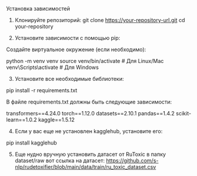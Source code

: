 Установка зависимостей

1. Клонируйте репозиторий:
git clone https://your-repository-url.git
cd your-repository

2. Установите зависимости с помощью pip:

Создайте виртуальное окружение (если необходимо):

python -m venv venv
source venv/bin/activate  # Для Linux/Mac
venv\Scripts\activate  # Для Windows

3. Установите все необходимые библиотеки:

pip install -r requirements.txt

В файле requirements.txt должны быть следующие зависимости:

transformers==4.24.0
torch==1.12.0
datasets==2.10.1
pandas==1.4.2
scikit-learn==1.0.2
kaggle==1.5.12

4. Если у вас еще не установлен kagglehub, установите его:

pip install kagglehub

5. Еще нудно вручную установить датасет от RuToxic в папку dataset/raw
   вот ссылка на датасет: https://github.com/s-nlp/rudetoxifier/blob/main/data/train/ru_toxic_dataset.csv
